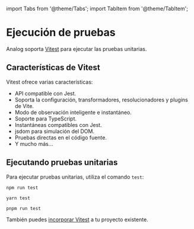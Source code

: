 import Tabs from '@theme/Tabs';
import TabItem from '@theme/TabItem';

# Ejecución de pruebas

Analog soporta [Vitest](https://vitest.dev) para ejecutar las pruebas unitarias.

## Características de Vitest

Vitest ofrece varias características:

- API compatible con Jest.
- Soporta la configuración, transformadores, resolucionadores y plugins de Vite.
- Modo de observación inteligente e instantáneo.
- Soporte para TypeScript.
- Instantáneas compatibles con Jest.
- jsdom para simulación del DOM.
- Pruebas directas en el código fuente.
- Y mucho más...

## Ejecutando pruebas unitarias

Para ejecutar pruebas unitarias, utiliza el comando `test`:

<Tabs groupId="package-manager">
  <TabItem value="npm">

```shell
npm run test
```

  </TabItem>

  <TabItem label="Yarn" value="yarn">

```shell
yarn test
```

  </TabItem>

  <TabItem value="pnpm">

```shell
pnpm run test
```

  </TabItem>
</Tabs>

También puedes [incorporar Vitest](/docs/features/testing/vitest) a tu proyecto existente.
